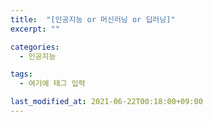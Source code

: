 ```yaml
---
title:  "[인공지능 or 머신러닝 or 딥러닝]"
excerpt: ""

categories:
  - 인공지능

tags:
  - 여기에 태그 입력

last_modified_at: 2021-06-22T00:18:00+09:00
---
```

